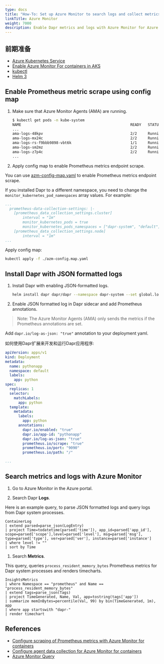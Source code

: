 ```yaml
---
type: docs
title: "How-To: Set up Azure Monitor to search logs and collect metrics"
linkTitle: Azure Monitor
weight: 7000
description: Enable Dapr metrics and logs with Azure Monitor for Azure Kubernetes Service (AKS)
---
```


## 前期准备

- [Azure Kubernetes Service](https://docs.microsoft.com/azure/aks/)
- [Enable Azure Monitor For containers in AKS](https://docs.microsoft.com/azure/azure-monitor/insights/container-insights-overview)
- [kubectl](https://kubernetes.io/docs/tasks/tools/)
- [Helm 3](https://helm.sh/)

## Enable Prometheus metric scrape using config map

1. Make sure that Azure Monitor Agents (AMA) are running.

   ```bash
   $ kubectl get pods -n kube-system
   NAME                                                  READY   STATUS    RESTARTS   AGE
   ...
   ama-logs-48kpv                                        2/2     Running   0          2d13h
   ama-logs-mx24c                                        2/2     Running   0          2d13h
   ama-logs-rs-f9bbb9898-vbt6k                           1/1     Running   0          30h
   ama-logs-sm2mz                                        2/2     Running   0          2d13h
   ama-logs-z7p4c                                        2/2     Running   0          2d13h
   ...
   ```

2. Apply config map to enable Prometheus metrics endpoint scrape.

You can use [azm-config-map.yaml](/docs/azm-config-map.yaml) to enable Prometheus metrics endpoint scrape.

If you installed Dapr to a different namespace, you need to change the `monitor_kubernetes_pod_namespaces` array values. For example:

```yaml
...
  prometheus-data-collection-settings: |-
    [prometheus_data_collection_settings.cluster]
        interval = "1m"
        monitor_kubernetes_pods = true
        monitor_kubernetes_pods_namespaces = ["dapr-system", "default"]
    [prometheus_data_collection_settings.node]
        interval = "1m"
...
```

Apply config map:

```bash
kubectl apply -f ./azm-config.map.yaml
```

## Install Dapr with JSON formatted logs

1. Install Dapr with enabling JSON-formatted logs.

   ```bash
   helm install dapr dapr/dapr --namespace dapr-system --set global.logAsJson=true
   ```

2. Enable JSON formatted log in Dapr sidecar and add Prometheus annotations.

> Note: The Azure Monitor Agents (AMA) only sends the metrics if the Prometheus annotations are set.

Add `dapr.io/log-as-json: "true"` annotation to your deployment yaml.

如何使用Dapr扩展来开发和运行Dapr应用程序:

```yaml
apiVersion: apps/v1
kind: Deployment
metadata:
  name: pythonapp
  namespace: default
  labels:
    app: python
spec:
  replicas: 1
  selector:
    matchLabels:
      app: python
  template:
    metadata:
      labels:
        app: python
      annotations:
        dapr.io/enabled: "true"
        dapr.io/app-id: "pythonapp"
        dapr.io/log-as-json: "true"
        prometheus.io/scrape: "true"
        prometheus.io/port: "9090"
        prometheus.io/path: "/"

...
```

## Search metrics and logs with Azure Monitor

1. Go to Azure Monitor in the Azure portal.

2. Search Dapr **Logs**.

Here is an example query, to parse JSON formatted logs and query logs from Dapr system processes.

```
ContainerLog
| extend parsed=parse_json(LogEntry)
| project Time=todatetime(parsed['time']), app_id=parsed['app_id'], scope=parsed['scope'],level=parsed['level'], msg=parsed['msg'], type=parsed['type'], ver=parsed['ver'], instance=parsed['instance']
| where level != ""
| sort by Time
```

1. Search **Metrics**.

This query, queries `process_resident_memory_bytes` Prometheus metrics for Dapr system processes and renders timecharts.

```
InsightsMetrics
| where Namespace == "prometheus" and Name == "process_resident_memory_bytes"
| extend tags=parse_json(Tags)
| project TimeGenerated, Name, Val, app=tostring(tags['app'])
| summarize memInBytes=percentile(Val, 99) by bin(TimeGenerated, 1m), app
| where app startswith "dapr-"
| render timechart
```

## References

- [Configure scraping of Prometheus metrics with Azure Monitor for containers](https://docs.microsoft.com/azure/azure-monitor/insights/container-insights-prometheus-integration)
- [Configure agent data collection for Azure Monitor for containers](https://docs.microsoft.com/azure/azure-monitor/insights/container-insights-agent-config)
- [Azure Monitor Query](https://docs.microsoft.com/azure/azure-monitor/log-query/query-language)
